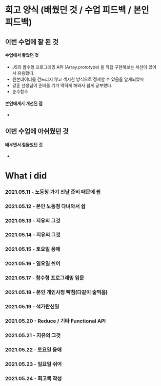 # 회고 양식 (배웠던 것 / 수업 피드백 / 본인 피드백)

## 이번 수업에 잘 된 것 

#### 수업에서 좋았던 것
- JS의 함수형 프로그래밍 API (Array.prototype) 을 직접 구현해보는 세션이 있어서 유용했따. 
- 원본데이터를 건드리지 않고 섹시한 방식으로 정제할 수 있음을 알게되었따
- 강훈 선생님이 준비를 기가 맥히게 해와서 쉽게 공부했다.
- 순수함수

#### 본인에게서 개선된 점
- 

## 이번 수업에 아쉬웠던 것

#### 배우면서 힘들었던 것
- 

# What i did

### 2021.05.11 - 노동청 가기 전날 준비 때문에 쉼
### 2021.05.12 - 본인 노동청 다녀와서 쉼
### 2021.05.13 - 지유의 그것
### 2021.05.14 - 지유의 그것
### 2021.05.15 - 토요일 응애
### 2021.05.16 - 일요일 쉬어
### 2021.05.17 - 함수형 프로그래밍 입문
### 2021.05.18 - 본인 개인사정 빡침(다같이 술먹음)
### 2021.05.19 - 석가탄신일
### 2021.05.20 - Reduce / 기타 Functional API
### 2021.05.21 - 지유의 그것
### 2021.05.22 - 토요일 응애
### 2021.05.23 - 일요일 쉬어
### 2021.05.24 - 회고록 작성
